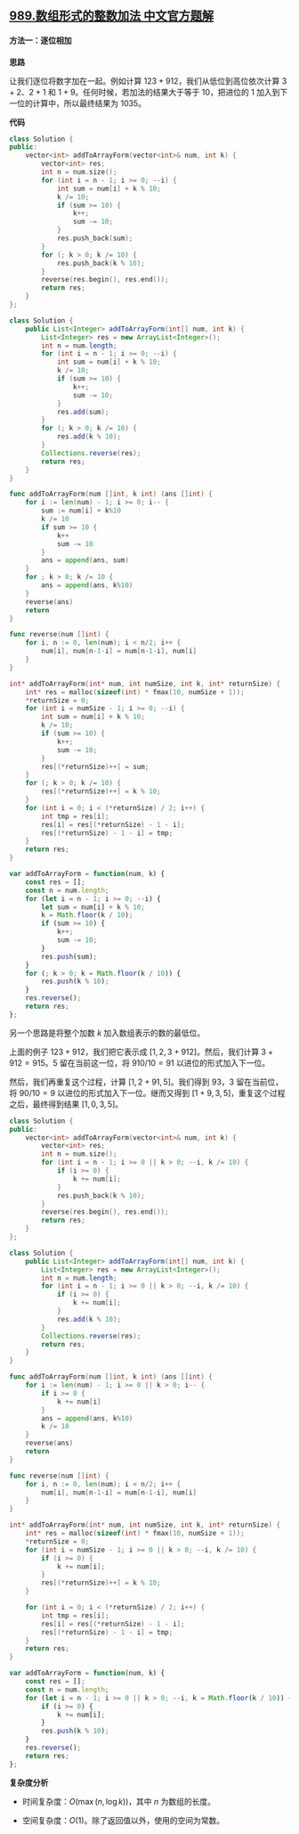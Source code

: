 ## [989.数组形式的整数加法 中文官方题解](https://leetcode.cn/problems/add-to-array-form-of-integer/solutions/100000/shu-zu-xing-shi-de-zheng-shu-jia-fa-by-l-jljp)
#### 方法一：逐位相加

**思路**

让我们逐位将数字加在一起。例如计算 $123+912$，我们从低位到高位依次计算 $3+2$、$2+1$ 和 $1+9$。任何时候，若加法的结果大于等于 $10$，把进位的 $1$ 加入到下一位的计算中，所以最终结果为 $1035$。

**代码**

```C++ [sol1-C++]
class Solution {
public:
    vector<int> addToArrayForm(vector<int>& num, int k) {
        vector<int> res;
        int n = num.size();
        for (int i = n - 1; i >= 0; --i) {
            int sum = num[i] + k % 10;
            k /= 10;
            if (sum >= 10) {
                k++;
                sum -= 10;
            }
            res.push_back(sum);
        }
        for (; k > 0; k /= 10) {
            res.push_back(k % 10);
        }
        reverse(res.begin(), res.end());
        return res;
    }
};
```

```Java [sol1-Java]
class Solution {
    public List<Integer> addToArrayForm(int[] num, int k) {
        List<Integer> res = new ArrayList<Integer>();
        int n = num.length;
        for (int i = n - 1; i >= 0; --i) {
            int sum = num[i] + k % 10;
            k /= 10;
            if (sum >= 10) {
                k++;
                sum -= 10;
            }
            res.add(sum);
        }
        for (; k > 0; k /= 10) {
            res.add(k % 10);
        }
        Collections.reverse(res);
        return res;
    }
}
```

```go [sol1-Golang]
func addToArrayForm(num []int, k int) (ans []int) {
    for i := len(num) - 1; i >= 0; i-- {
        sum := num[i] + k%10
        k /= 10
        if sum >= 10 {
            k++
            sum -= 10
        }
        ans = append(ans, sum)
    }
    for ; k > 0; k /= 10 {
        ans = append(ans, k%10)
    }
    reverse(ans)
    return
}

func reverse(num []int) {
    for i, n := 0, len(num); i < n/2; i++ {
        num[i], num[n-1-i] = num[n-1-i], num[i]
    }
}
```

```C [sol1-C]
int* addToArrayForm(int* num, int numSize, int k, int* returnSize) {
    int* res = malloc(sizeof(int) * fmax(10, numSize + 1));
    *returnSize = 0;
    for (int i = numSize - 1; i >= 0; --i) {
        int sum = num[i] + k % 10;
        k /= 10;
        if (sum >= 10) {
            k++;
            sum -= 10;
        }
        res[(*returnSize)++] = sum;
    }
    for (; k > 0; k /= 10) {
        res[(*returnSize)++] = k % 10;
    }
    for (int i = 0; i < (*returnSize) / 2; i++) {
        int tmp = res[i];
        res[i] = res[(*returnSize) - 1 - i];
        res[(*returnSize) - 1 - i] = tmp;
    }
    return res;
}
```

```JavaScript [sol1-JavaScript]
var addToArrayForm = function(num, k) {
    const res = [];
    const n = num.length;
    for (let i = n - 1; i >= 0; --i) {
        let sum = num[i] + k % 10;
        k = Math.floor(k / 10);
        if (sum >= 10) {
            k++;
            sum -= 10;
        }
        res.push(sum);
    }
    for (; k > 0; k = Math.floor(k / 10)) {
        res.push(k % 10);
    }
    res.reverse();
    return res;
};
```

另一个思路是将整个加数 $k$ 加入数组表示的数的最低位。

上面的例子 $123+912$，我们把它表示成 $[1,2,3+912]$。然后，我们计算 $3+912=915$。$5$ 留在当前这一位，将 $910/10=91$ 以进位的形式加入下一位。

然后，我们再重复这个过程，计算 $[1,2+91,5]$。我们得到 $93$，$3$ 留在当前位，将 $90/10=9$ 以进位的形式加入下一位。继而又得到 $[1+9,3,5]$，重复这个过程之后，最终得到结果 $[1,0,3,5]$。

```C++ [sol2-C++]
class Solution {
public:
    vector<int> addToArrayForm(vector<int>& num, int k) {
        vector<int> res;
        int n = num.size();
        for (int i = n - 1; i >= 0 || k > 0; --i, k /= 10) {
            if (i >= 0) {
                k += num[i];
            }
            res.push_back(k % 10);
        }
        reverse(res.begin(), res.end());
        return res;
    }
};
```

```Java [sol2-Java]
class Solution {
    public List<Integer> addToArrayForm(int[] num, int k) {
        List<Integer> res = new ArrayList<Integer>();
        int n = num.length;
        for (int i = n - 1; i >= 0 || k > 0; --i, k /= 10) {
            if (i >= 0) {
                k += num[i];
            }
            res.add(k % 10);
        }
        Collections.reverse(res);
        return res;
    }
}
```

```go [sol2-Golang]
func addToArrayForm(num []int, k int) (ans []int) {
    for i := len(num) - 1; i >= 0 || k > 0; i-- {
        if i >= 0 {
            k += num[i]
        }
        ans = append(ans, k%10)
        k /= 10
    }
    reverse(ans)
    return
}

func reverse(num []int) {
    for i, n := 0, len(num); i < n/2; i++ {
        num[i], num[n-1-i] = num[n-1-i], num[i]
    }
}
```

```C [sol2-C]
int* addToArrayForm(int* num, int numSize, int k, int* returnSize) {
    int* res = malloc(sizeof(int) * fmax(10, numSize + 1));
    *returnSize = 0;
    for (int i = numSize - 1; i >= 0 || k > 0; --i, k /= 10) {
        if (i >= 0) {
            k += num[i];
        }
        res[(*returnSize)++] = k % 10;
    }

    for (int i = 0; i < (*returnSize) / 2; i++) {
        int tmp = res[i];
        res[i] = res[(*returnSize) - 1 - i];
        res[(*returnSize) - 1 - i] = tmp;
    }
    return res;
}
```

```JavaScript [sol2-JavaScript]
var addToArrayForm = function(num, k) {
    const res = [];
    const n = num.length;
    for (let i = n - 1; i >= 0 || k > 0; --i, k = Math.floor(k / 10)) {
        if (i >= 0) {
            k += num[i];
        }
        res.push(k % 10);
    }
    res.reverse();
    return res;
};
```

**复杂度分析**

* 时间复杂度：$O(\max(n,\log k))$，其中 $n$ 为数组的长度。

* 空间复杂度：$O(1)$。除了返回值以外，使用的空间为常数。